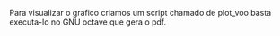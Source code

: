 Para visualizar o grafico criamos um script chamado de plot_voo basta executa-lo no GNU octave que gera o pdf.
